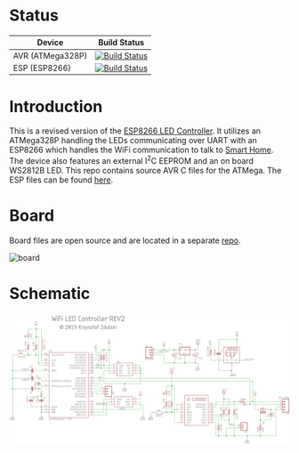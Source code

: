 # Status
| Device           | Build Status                                                                                                                                        |
|------------------|-----------------------------------------------------------------------------------------------------------------------------------------------------|
| AVR (ATMega328P) | [![Build Status](https://travis-ci.org/RouNNdeL/wifi-led-controller-avr.svg?branch=master)](https://travis-ci.org/RouNNdeL/wifi-led-controller-avr) |
| ESP (ESP8266)    | [![Build Status](https://travis-ci.org/RouNNdeL/wifi-led-controller-esp.svg?branch=master)](https://travis-ci.org/RouNNdeL/wifi-led-controller-esp) |

# Introduction
This is a revised version of the [ESP8266 LED Controller](https://github.com/RouNNdeL/esp8266-leds). It utilizes an ATMega328P handling the LEDs communicating over UART with an ESP8266 which handles the WiFi communication to talk to [Smart Home](https://github.com/RouNNdeL/smart-home). The device also features an external I<sup>2</sup>C EEPROM and an on board WS2812B LED. This repo contains source AVR C files for the ATMega. The ESP files can be found [here](https://github.com/RouNNdeL/wifi-led-controller-esp).

# Board
Board files are open source and are located in a separate [repo](https://github.com/RouNNdeL/wifi-led-controller).

![board](https://imgur.com/B5NNHqA.jpg)

# Schematic 
![schematic](https://github.com/RouNNdeL/wifi-led-controller/raw/master/outputs/v1/schematic.png)
